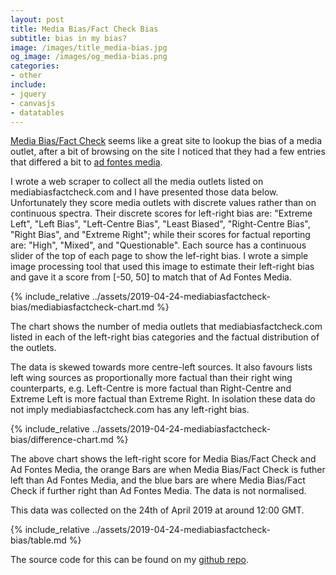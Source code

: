 ```yaml
---
layout: post
title: Media Bias/Fact Check Bias
subtitle: bias in my bias?
image: /images/title_media-bias.jpg
og_image: /images/og_media-bias.png
categories:
- other
include:
- jquery
- canvasjs
- datatables
---
```


[Media Bias/Fact Check](https://mediabiasfactcheck.com/) seems like a great site to lookup the bias of a media outlet, after a bit of browsing on the site I noticed that they had a few entries that differed a bit to [ad fontes media](https://www.adfontesmedia.com/).

I wrote a web scraper to collect all the media outlets listed on mediabiasfactcheck.com and I have presented those data below. Unfortunately they score media outlets with discrete values rather than on continuous spectra. Their discrete scores for left-right bias are: "Extreme Left", "Left Bias", "Left-Centre Bias", "Least Biased", "Right-Centre Bias", "Right Bias", and "Extreme Right"; while their scores for factual reporting are: "High", "Mixed", and "Questionable". Each source has a continuous slider of the top of each page to show the lef-right bias. I wrote a simple image processing tool that used this image to estimate their left-right bias and gave it a score from [-50, 50] to match that of Ad Fontes Media.    

{% include_relative ../assets/2019-04-24-mediabiasfactcheck-bias/mediabiasfactcheck-chart.md %}

The chart shows the number of media outlets that mediabiasfactcheck.com listed in each of the left-right bias categories and the factual distribution of the outlets. 

The data is skewed towards more centre-left sources. It also favours lists left wing sources as proportionally more factual than their right wing counterparts, e.g. Left-Centre is more factual than Right-Centre and Extreme Left is more factual than Extreme Right. In isolation these data do not imply mediabiasfactcheck.com has any left-right bias.

{% include_relative ../assets/2019-04-24-mediabiasfactcheck-bias/difference-chart.md %}

The above chart shows the left-right score for Media Bias/Fact Check and Ad Fontes Media, the orange Bars are when Media Bias/Fact Check is futher left than Ad Fontes Media, and the blue bars are where Media Bias/Fact Check if further right than Ad Fontes Media. The data is not normalised.

This data was collected on the 24th of April 2019 at around 12:00 GMT.

<script>
    $(document).ready( function () {
        $('#table_id').DataTable({
            "columnDefs": [
                { "targets": [3, 4], "searchable": false } // Last two columns are not searchable
            ]
        });
    } );
</script>

{% include_relative ../assets/2019-04-24-mediabiasfactcheck-bias/table.md %}

The source code for this can be found on my [github repo](https://github.com/IgniparousTempest/mediabiasfactcheck.com-bias).